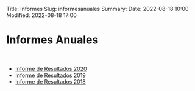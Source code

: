 Title: Informes
Slug: informesanuales
Summary: 
Date: 2022-08-18 10:00
Modified: 2022-08-18 17:00


<h1> Informes Anuales </h1>
<br>

* [Informe de Resultados 2020](cpc-coahuila-informe-resultados-2020-2021.pdf)
* [Informe de Resultados 2019](cpc-coahuila-informe-resultados-2019-2020.pdf)
* [Informe de Resultados 2018](cpc-coahuila-informe-resultados-2018-2019.pdf)